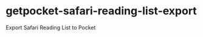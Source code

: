 getpocket-safari-reading-list-export
====================================

Export Safari Reading List to Pocket
